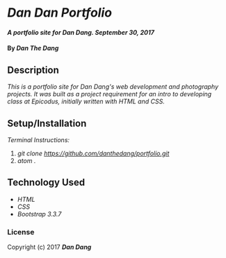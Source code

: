 # _Dan Dan Portfolio_

#### _A portfolio site for Dan Dang. September 30, 2017_

#### By _**Dan The Dang**_

## Description

_This is a portfolio site for Dan Dang's web development and photography projects. It was built as a project requirement for an intro to developing class at Epicodus, initially written with HTML and CSS._


## Setup/Installation

_Terminal Instructions:_
1. _git clone https://github.com/danthedang/portfolio.git_
2. _atom ._


## Technology Used

* _HTML_
* _CSS_
* _Bootstrap 3.3.7_


### License

Copyright (c) 2017 **_Dan Dang_**

